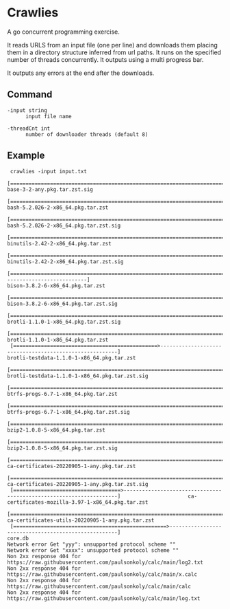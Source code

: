 # Crawlies

A go concurrent programming exercise.

It reads URLS from an input file (one per line) and downloads them placing them in a directory structure inferred from url paths. It runs on the specified number of threads concurrently. It outputs using a multi progress bar.

It outputs any errors at the end after the downloads.

## Command

    -input string
          input file name

    -threadCnt int
          number of downloader threads (default 8)

## Example

     crawlies -input input.txt
     [========================================================================================================]                                           base-3-2-any.pkg.tar.zst.sig
     [========================================================================================================]                                      bash-5.2.026-2-x86_64.pkg.tar.zst
     [========================================================================================================]                                  bash-5.2.026-2-x86_64.pkg.tar.zst.sig
     [========================================================================================================]                                     binutils-2.42-2-x86_64.pkg.tar.zst
     [========================================================================================================]                                 binutils-2.42-2-x86_64.pkg.tar.zst.sig
     [============================================================================>---------------------------]                                       bison-3.8.2-6-x86_64.pkg.tar.zst
     [========================================================================================================]                                   bison-3.8.2-6-x86_64.pkg.tar.zst.sig
     [========================================================================================================]                                  brotli-1.1.0-1-x86_64.pkg.tar.zst.sig
     [========================================================================================================]                                      brotli-1.1.0-1-x86_64.pkg.tar.zst
     [===============================================>--------------------------------------------------------]                             brotli-testdata-1.1.0-1-x86_64.pkg.tar.zst
     [========================================================================================================]                         brotli-testdata-1.1.0-1-x86_64.pkg.tar.zst.sig
     [========================================================================================================]                                   btrfs-progs-6.7-1-x86_64.pkg.tar.zst
     [========================================================================================================]                               btrfs-progs-6.7-1-x86_64.pkg.tar.zst.sig
     [========================================================================================================]                                       bzip2-1.0.8-5-x86_64.pkg.tar.zst
     [========================================================================================================]                                   bzip2-1.0.8-5-x86_64.pkg.tar.zst.sig
     [========================================================================================================]                             ca-certificates-20220905-1-any.pkg.tar.zst
     [========================================================================================================]                         ca-certificates-20220905-1-any.pkg.tar.zst.sig
     [===================================>--------------------------------------------------------------------]                      ca-certificates-mozilla-3.97-1-x86_64.pkg.tar.zst
     [========================================================================================================]                       ca-certificates-utils-20220905-1-any.pkg.tar.zst
     [==================================================>-----------------------------------------------------]                                                                core.db     
    Network error Get "yyy": unsupported protocol scheme ""
    Network error Get "xxxx": unsupported protocol scheme ""
    Non 2xx response 404 for https://raw.githubusercontent.com/paulsonkoly/calc/main/log2.txt
    Non 2xx response 404 for https://raw.githubusercontent.com/paulsonkoly/calc/main/x.calc
    Non 2xx response 404 for https://raw.githubusercontent.com/paulsonkoly/calc/main/calc
    Non 2xx response 404 for https://raw.githubusercontent.com/paulsonkoly/calc/main/log.txt
